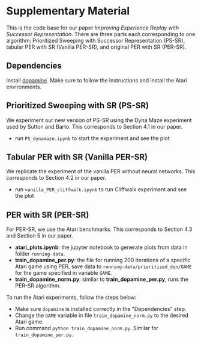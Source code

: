 # Supplementary Material

This is the code base for our paper <i>Improving Experience Replay with Successor Representation</i>. There are three parts each corresponding to one algorithm: Prioritized Sweeping with Successor Representation (PS-SR), tabular PER with SR (Vanilla PER-SR), and original PER with SR (PER-SR).

## Dependencies
Install [dopamine](https://github.com/google/dopamine). Make sure to follow the instructions and install the Atari environments.


## Prioritized Sweeping with SR (PS-SR)
We experiment our new version of PS-SR using the Dyna Maze experiment used by Sutton and Barto. This corresponds to Section 4.1 in our paper. 
- run `PS_dynamaze.ipynb` to start the experiment and see the plot

## Tabular PER with SR (Vanilla PER-SR)
We replicate the experiment of the vanilla PER without neural networks. This corresponds to Section 4.2 in our paper. 

- run `vanilla_PER_cliffwalk.ipynb` to run Cliffwalk experiment and see the plot

## PER with SR (PER-SR)

For PER-SR, we use the Atari benchmarks. This corresponds to Section 4.3 and Section 5 in our paper. 

- **atari_plots.ipynb**: the jupyter notebook to generate plots from data in folder `running-data`. 
- **train_dopamine_per.py**: the file for running 200 iterations of a specific Atari game using PER, save data to `running-data/prioritized_dqn/GAME` for the game specified in variable `GAME`.
- **train_dopamine_norm.py**: similar to **train_dopamine_per.py**, runs the PER-SR algorithm.

To run the Atari experiments, follow the steps below:
- Make sure `dopamine` is installed correctly in the "Dependencies" step.
- Change the `GAME` variable in file `train_dopamine_norm.py` to the desired Atari game.
- Run command `python train_dopamine_norm.py`. Similar for `train_dopamine_per.py`. 